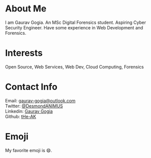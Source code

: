 # About Me
I am Gaurav Gogia. An MSc Digital Forensics student. Aspiring Cyber Security Engineer. Have some experience in Web Development and Forensics. 

# Interests
Open Source, Web Services, Web Dev, Cloud Computing, Forensics

# Contact Info
Email: [gaurav-gogia@outlook.com](mailto:gaurav-gogia@outlook.com)    
Twitter: [@DesmondANIMUS](https://twitter.com/DesmondANIMUS)  
Linkedin: [Gaurav Gogia](https://www.linkedin.com/in/desmondanimus)  
Github: [tHe-AK](https://github.com/DesmondANIMUS)

# Emoji
My favorite emoji is :smile:.
